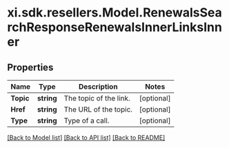 # xi.sdk.resellers.Model.RenewalsSearchResponseRenewalsInnerLinksInner

## Properties

Name | Type | Description | Notes
------------ | ------------- | ------------- | -------------
**Topic** | **string** | The topic of the link. | [optional] 
**Href** | **string** | The URL of the topic. | [optional] 
**Type** | **string** | Type of a call. | [optional] 

[[Back to Model list]](../README.md#documentation-for-models) [[Back to API list]](../README.md#documentation-for-api-endpoints) [[Back to README]](../README.md)

